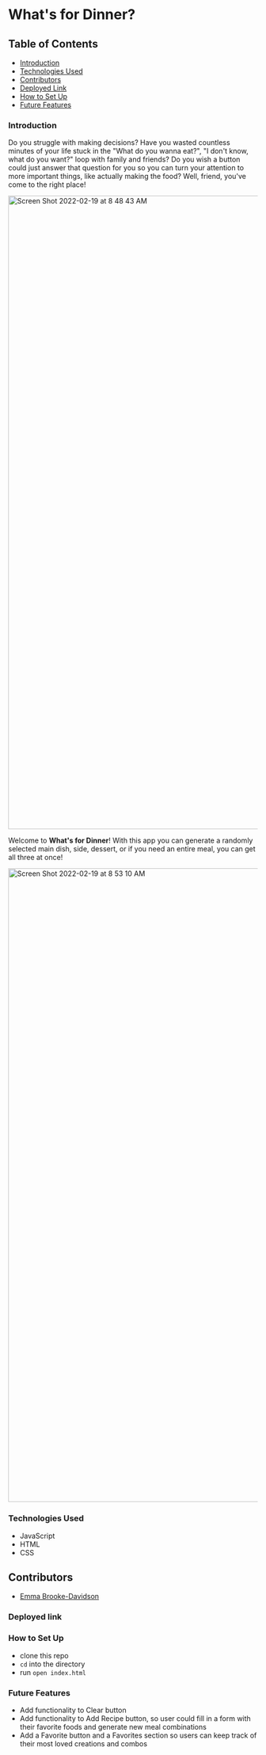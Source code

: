 # What's for Dinner?

## Table of Contents
- [Introduction](#introduction)
- [Technologies Used](#technologies-used)
- [Contributors](#contributors)
- [Deployed Link](#deployed-link)
- [How to Set Up](#how-to-set-up)
- [Future Features](#future-features)

### Introduction

Do you struggle with making decisions? Have you wasted countless minutes of your life
stuck in the "What do you wanna eat?", "I don't know,
what do you want?" loop with family and friends? Do you wish a button could just answer that question for you so you can turn your attention to more important things, like actually making the food? Well, friend, you've come to the right place!

<img width="1280" alt="Screen Shot 2022-02-19 at 8 48 43 AM" src="https://user-images.githubusercontent.com/93603551/154805964-69ee70d2-8cbe-4b8d-9b00-0d5b67de6607.png">

Welcome to **What's for Dinner**!
With this app you can generate a randomly selected main dish, side, dessert, or if you need an entire meal, you can get all three at once!

<img width="1280" alt="Screen Shot 2022-02-19 at 8 53 10 AM" src="https://user-images.githubusercontent.com/93603551/154806065-326e8957-d12e-41fe-8dc1-defdfbfcad2c.png">


### Technologies Used

- JavaScript
- HTML
- CSS

## Contributors
- [Emma Brooke-Davidson](https://github.com/emmacbd)

### Deployed link


### How to Set Up

-  clone this repo
- `cd` into the directory
- run `open index.html`

### Future Features
- Add functionality to Clear button
- Add functionality to Add Recipe button, so user could fill in a form with their favorite foods and generate new meal combinations
- Add a Favorite button and a Favorites section so users can keep track of their most loved creations and combos
